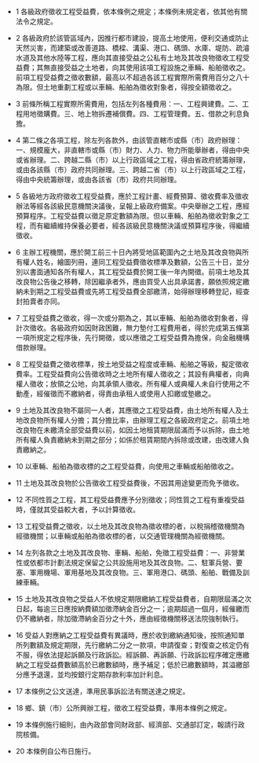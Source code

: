 * 1 各級政府徵收工程受益費，依本條例之規定；本條例未規定者，依其他有關法令之規定。

* 2 各級政府於該管區域內，因推行都市建設，提高土地使用，便利交通或防止天然災害，而建築或改善道路、橋樑、溝渠、港口、碼頭、水庫、堤防、疏濬水道及其他水陸等工程，應向其直接受益之公私有土地及其改良物徵收工程受益費；其無直接受益之土地者，向其使用該項工程設施之車輛、船舶徵收之。前項工程受益費之徵收數額，最高以不超過各該工程實際所需費用百分之八十為限。但土地重劃工程或以車輛、船舶為徵收對象者，得按全額徵收之。

* 3 前條所稱工程實際所需費用，包括左列各種費用：一、工程興建費。二、工程用地徵購費。三、地上物拆遷補償費。四、工程管理費。五、借款之利息負擔。

* 4 第二條之各項工程，除左列各款外，由該管直轄市或縣（市）政府辦理：一、規模龐大，非直轄市或縣（市）財力、人力、物力所能舉辦者，得由中央或省辦理。二、跨越二縣（市）以上行政區域之工程，得由省政府統籌辦理，或由各該縣（市）政府共同辦理。三、跨越二省（市）以上行政區域之工程，得由中央統籌辦理，或由各該省（市）政府共同辦理。

* 5 各級地方政府徵收工程受益費，應於工程計畫、經費預算、徵收費率及徵收辦法等經各該級民意機關決議後，呈報上級政府備案。中央舉辦之工程，應經預算程序。工程受益費以徵足原定數額為限。但以車輛、船舶為徵收對象之工程，而有繼續維持保養必要者，經各該級民意機關決議或預算程序後，得繼續徵收。

* 6 主辦工程機關，應於開工前三十日內將受地區範圍內之土地及其改良物與所有權人姓名，繪圖列冊，連同工程受益費徵收標準及數額，公告三十日，並分別以書面通知各所有權人，其工程受益費於開工後一年內開徵。前項土地及其改良物公告後之移轉，除因繼承者外，應由買受人出具承諾書，願依照規定繳納未到期之工程受益費或先將工程受益費全部繳清，始得辦理移轉登記，經查封拍賣者亦同。

* 7 工程受益費之徵收，得一次或分期為之，其以車輛、船舶為徵收對象者，得計次徵收。各級政府如因財政困難，無力墊付工程費用者，得於完成第五條第一項所規定之程序後，先行開徵，或以應徵之工程受益費為擔保，向金融機構借款辦理。

* 8 工程受益費之徵收標準，按土地受益之程度或車輛、船舶之等級，擬定徵收費率。工程受益費向公告徵收時之土地所有權人徵收之；其設有典權者，向典權人徵收；放領之公地，向其承領人徵收。所有權人或典權人未自行使用之不動產，經催徵而不繳納者，得責由承租人或使用人扣繳或墊繳之。

* 9 土地及其改良物不屬同一人者，其應徵之工程受益費，由土地所有權人及土地改良物所有權人分擔；其分擔比率，由辦理工程之各級政府定之。前項土地改良物在未繳清全部受益費以前，如因土地租賃期限屆滿而予以拆除，由土地所有權人負責繳納未到期之部分；如係於租賃期間內拆除或改建，由改建人負責繳納之。

* 10 以車輛、船舶為徵收標的之工程受益費，向使用之車輛或船舶徵收之。

* 11 土地及其改良物於公告徵收工程受益費後，不因其用途變更而免予徵收。

* 12 不同性質之工程，其工程受益費應予分別徵收；同性質之工程有重複受益時，僅就其受益較大者，予以計算徵收。

* 13 工程受益費之徵收，以土地及其改良物為徵收標的者，以稅捐稽徵機關為經徵機關；以車輛或船舶為徵收標的者，以交通管理機關為經徵機關。

* 14 左列各款之土地及其改良物、車輛、船舶，免徵工程受益費：一、非營業性或依都市計劃法規定保留之公共設施用地及其改良物。二、駐軍兵營、要塞、軍用機場、軍用基地及其改良物。三、軍用港口、碼頭、船舶、戰備及訓練車輛。

* 15 土地及其改良物之受益人不依規定期限繳納工程受益費者，自期限屆滿之次日起，每逾三日應按納費額加徵滯納金百分之一；逾期超過一個月，經催繳而仍不繳納者，除加徵滯納金百分之十外，應由經徵機關移送法院強制執行。

* 16 受益人對應納之工程受益費有異議時，應於收到繳納通知後，按照通知單所列數額及規定期限，先行繳納二分之一款項，申請復查；對復查之核定仍有不服，得依法提起訴願及行政訴訟。經訴願、再訴願、行政訴訟程序確定應繳納之工程受益費數額高於已繳數額時，應予補足；低於已繳數額時，其溢繳部分應予退還，並均按銀行定期存款利率加計利息。

* 17 本條例之公文送達，準用民事訴訟法有關送達之規定。

* 18 鄉、鎮（市）公所興辦工程，徵收工程受益費，準用本條例之規定。

* 19 本條例施行細則，由內政部會同財政部、經濟部、交通部訂定，報請行政院核備。

* 20 本條例自公布日施行。

